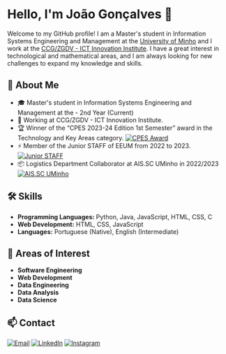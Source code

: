# Hello, I'm João Gonçalves 👋

Welcome to my GitHub profile! I am a Master's student in Information Systems Engineering and Management at the [University of Minho](https://www.linkedin.com/school/eeuminho/) and I work at the [CCG/ZGDV - ICT Innovation Institute](https://www.linkedin.com/company/ccg-zgdv-institute/mycompany/). I have a great interest in technological and mathematical areas, and I am always looking for new challenges to expand my knowledge and skills.

## 🚀 About Me

- 🎓 Master's student in Information Systems Engineering and Management at the - 2nd Year (Current) 
- 💼 Working at CCG/ZGDV - ICT Innovation Institute. 
- 🏆 Winner of the “CPES 2023-24 Edition 1st Semester” award in the Technology and Key Areas category. <a href="https://www.linkedin.com/in/joaogoncalvesgsi/overlay/1706749122950/single-media-viewer/?profileId=ACoAADmXSL8BKW04VkP4PXEVDTeIetKV6IpAQzU"><img src="https://img.shields.io/badge/-CPES%20Award-0077B5?style=flat&logo=Linkedin&logoColor=white" alt="CPES Award"/></a>
- ⚡ Member of the Junior STAFF of EEUM from 2022 to 2023. <a href="https://www.linkedin.com/in/joaogoncalvesgsi/overlay/1635523927150/single-media-viewer/?profileId=ACoAADmXSL8BKW04VkP4PXEVDTeIetKV6IpAQzU"><img src="https://img.shields.io/badge/-Junior%20STAFF-0077B5?style=flat&logo=Linkedin&logoColor=white" alt="Junior STAFF"/></a>
- 📦 Logistics Department Collaborator at AIS.SC UMinho in 2022/2023 <a href="https://www.linkedin.com/company/ais-sc-uminho/posts/?feedView=all"><img src="https://img.shields.io/badge/-AIS.SC%20UMinho-0077B5?style=flat&logo=Linkedin&logoColor=white" alt="AIS.SC UMinho"/></a>

## 🛠 Skills

- **Programming Languages:** Python, Java, JavaScript, HTML, CSS, C
- **Web Development:** HTML, CSS, JavaScript
- **Languages:** Portuguese (Native), English (Intermediate)

## 🎯 Areas of Interest

- **Software Engineering**
- **Web Development**
- **Data Engineering**
- **Data Analysis**
- **Data Science**

## 📫 Contact

<p align="left">
  <a href="mailto:joaogoncalvesgsi@gmail.com"><img src="https://img.shields.io/badge/-joaogoncalvesgsi@gmail.com-D14836?style=flat&logo=Gmail&logoColor=white" alt="Email"/></a>
  <a href="https://www.linkedin.com/in/joaogoncalvesgsi/"><img src="https://img.shields.io/badge/-João Gonçalves-0077B5?style=flat&logo=Linkedin&logoColor=white" alt="LinkedIn"/></a>
  <a href="https://www.instagram.com/jocca11/?hl=pt"><img src="https://img.shields.io/badge/-@jocca11-E4405F?style=flat&logo=Instagram&logoColor=white" alt="Instagram"/></a>
</p>
